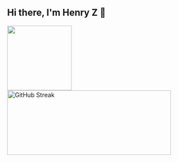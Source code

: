 ## Hi there, I'm Henry Z 👋
<p float="left">
  <img style="height: 150px" src="https://github-readme-stats.vercel.app/api?username=HenryZNNUE&hide_border=true&show_icons=true&theme=tokyonight" />
  <a href="https://git.io/streak-stats"><img style="height: 150px; width: 381px;" src="https://streak-stats.demolab.com?user=HenryZNNUE&theme=tokyonight&hide_border=true" alt="GitHub Streak" /></a>
</p>

<!--
**HenryZNNUE/HenryZNNUE** is a ✨ _special_ ✨ repository because its `README.md` (this file) appears on your GitHub profile.

Here are some ideas to get you started:

- 🔭 I’m currently working on ...
- 🌱 I’m currently learning ...
- 👯 I’m looking to collaborate on ...
- 🤔 I’m looking for help with ...
- 💬 Ask me about ...
- 📫 How to reach me: ...
- 😄 Pronouns: ...
- ⚡ Fun fact: ...
-->
